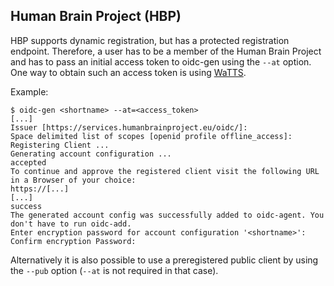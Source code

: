 ## Human Brain Project (HBP)
HBP supports dynamic registration, but has a protected registration endpoint. 
Therefore, a user has to be a member of the Human Brain Project and has to pass an initial access token to oidc-gen using the `--at` option. One way to obtain such an access token is using [WaTTS](https://watts.data.kit.edu/).

Example:
```
$ oidc-gen <shortname> --at=<access_token>
[...]
Issuer [https://services.humanbrainproject.eu/oidc/]:
Space delimited list of scopes [openid profile offline_access]:
Registering Client ...
Generating account configuration ...
accepted
To continue and approve the registered client visit the following URL in a Browser of your choice:
https://[...]
[...]
success
The generated account config was successfully added to oidc-agent. You don't have to run oidc-add.
Enter encryption password for account configuration '<shortname>':
Confirm encryption Password:
```

Alternatively it is also possible to use a preregistered public client by using
the `--pub` option (`--at` is not required in that case).


